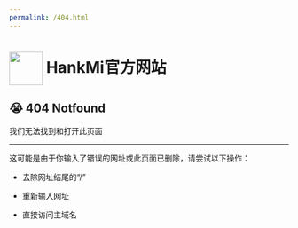 ```yaml
---
permalink: /404.html
---
```


# [<img src="favicon.ico" width="60" height="60" align="center" />](https://www.hankmi.com) HankMi官方网站
## 😭 404 Notfound
我们无法找到和打开此页面

***

这可能是由于你输入了错误的网址或此页面已删除，请尝试以下操作：
* 去除网址结尾的“/”  

* 重新输入网址  

* 直接访问主域名  
